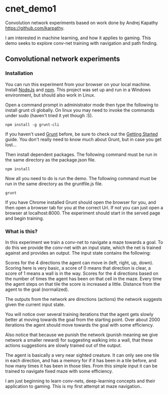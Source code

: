 # cnet_demo1
Convolution network experiments based on work done by Andrej Kapathy https://github.com/karpathy.

I am interested in machine learning, and how it applies to gaming. This  demo seeks to explore conv-net training with navigation and path finding.


## Convolutional network experiments
### Installation
You can run this experiment from your browser on your local machine. Install [NodeJs](https://nodejs.org) and [npm](https://www.npmjs.com/). This project was set up and run in a Windows environment, but should also work in Linux.

Open a command prompt in administrator mode then type the following to install grunt cli globally. On linux you may need to invoke the commands under sudo (haven't tried it yet though :S).
```shell
npm install -g grunt-cli
```

If you haven't used [Grunt](http://gruntjs.com/) before, be sure to check out the [Getting Started](http://gruntjs.com/getting-started) guide. You don't really need to know much about Grunt, but in case you get lost...

Then install dependent packages. The following command must be run in the same directory as the package.json file.
```shell
npm install
```

Now all you need to do is run the demo. The following command must be run in the same directory as the gruntfile.js file.
```shell
grunt
```

If you have Chrome installed Grunt should open the browser for you, and then open a browser tab for you at the correct Url. If not you can just open a browser at localhost:8000. The experiment should start in the served page and begin training.


### What is this?
In this experiment we train a conv-net to navigate a maze towards a goal. To do this we provide the conv-net with an input state, which the net is trained against and provides an output. The input state contains the following:

Scores for the 4 directions the agent can move in (left, right, up, down). Scoring here is very basic, a score of 0 means that direction is clear, a score of 1 means a wall is in the way.
Scores for the 4 directions based on the number of times the agent has been on that cell in the maze. Every time the agent steps on that tile the score is increased a little.
Distance from the agent to the goal (normalized).

The outputs from the network are directions (actions) the network suggests given the current input state.


You will notice over several training iterations that the agent gets slowly better at moving towards the goal from the starting point. Over about 2000 iterations the agent should move towards the goal with some efficiency.

Also notice that because we punish the network (punish meaning we give network a smaller reward) for suggesting walking into a wall, that these actions suggestions are slowly trained out of the output.


The agent is basically a very near sighted creature. It can only see one tile in each direction, and has a memory for if it has been in a tile before, and how many times it has been in those tiles. From this simple input it can be trained to navigate fixed maze with some efficiency.


I am just beginning to learn conv-nets, deep-learning concepts and their application to gaming. This is my first attempt at maze navigation..
